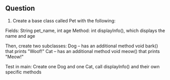 ## Question
1. Create a base class called Pet with the following:

Fields: String pet_name, int age
Method: int displayInfo(), which displays the name and age

Then, create two subclasses:
Dog – has an additional method void bark() that prints "Woof!"
Cat – has an additional method void meow() that prints "Meow!"

Test in main:
Create one Dog and one Cat, call displayInfo() and their own specific methods

